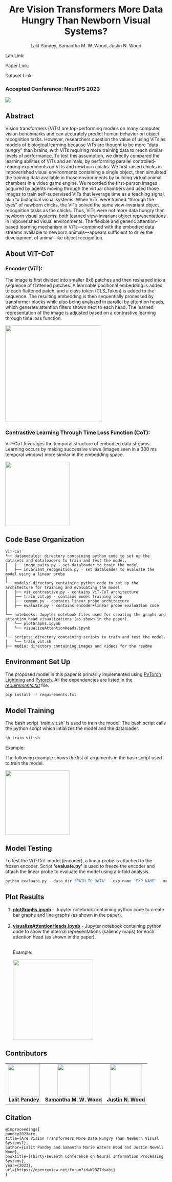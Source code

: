 <h1 align="center">Are Vision Transformers More Data Hungry Than Newborn Visual Systems?</h1>
<p align="center"> Lalit Pandey, Samantha M. W. Wood, Justin N. Wood </p>


<p>Lab Link: </p> 
<p>Paper Link: </p>
<p>Dataset Link: </p>

### Accepted Conference: NeurIPS 2023


<img src='./media/main.png'>


## Abstract
Vision transformers (ViTs) are top-performing models on many computer vision benchmarks and can accurately predict human behavior on object recognition tasks. However, researchers question the value of using ViTs as models of biological learning because ViTs are thought to be more “data hungry” than brains, with ViTs requiring more training data to reach similar levels of performance. To test this assumption, we directly compared the learning abilities of ViTs and animals, by performing parallel controlled-rearing experiments on ViTs and newborn chicks. We first raised chicks in impoverished visual environments containing a single object, then simulated the training data available in those environments by building virtual animal chambers in a video game engine. We recorded the first-person images acquired by agents moving through the virtual chambers and used those images to train self-supervised ViTs that leverage time as a teaching signal, akin to biological visual systems. When ViTs were trained “through the eyes” of newborn chicks, the ViTs solved the same view-invariant object recognition tasks as the chicks. Thus, ViTs were not more data hungry than newborn visual systems: both learned view-invariant object representations in impoverished visual environments. The flexible and generic attention-based learning mechanism in ViTs—combined with the embodied data streams available to newborn animals—appears sufficient to drive the development of animal-like object recognition.

## About ViT-CoT

<h3>Encoder (ViT):</h3><p>The image is first divided into smaller 8x8 patches and then reshaped into a sequence of flattened patches. A learnable positional embedding is added to each flattened patch, and a class token (CLS_Token) is added to the sequence. The resulting embedding is then sequentially processed by transformer blocks while also being analyzed in parallel by attention heads, which generate attention filters shown next to each head. The learned representation of the image is adjusted based on a contrastive learning through time loss function.</p>

<img src="./media/encoder.png" style="height:300px">

<h3>Contrastive Learning Through Time Loss Function (CoT):</h3><p>
ViT-CoT leverages the temporal structure of embodied data streams. Learning occurs by making successive views (images seen in a 300 ms temporal window) more similar in the embedding space.
</p>

<img src="./media/loss_func.png" style="height:200px">

## Code Base Organization
```
ViT-CoT
└── datamodules: directory containing python code to set up the datasets and dataloaders to train and test the model.
│   ├── image_pairs.py - set dataloader to train the model
│   ├── invariant_recognition.py - set dataloader to evaluate the model using a linear probe
│
└── models: directory containing python code to set up the architecture for training and evaluating the model.
│   ├── vit_contrastive.py - contains ViT-CoT architecture
│   ├── train_vit.py - contains model training loop
│   ├── common.py - contains linear probe architecture
│   ├── evaluate.py - contains encoder+linear probe evaluation code
│
└── notebooks: Jupyter notebook files used for creating the graphs and attention head visualizations (as shown in the paper).
│   └── plotGraphs.ipynb
│   └── visualizeAttentionHeads.ipynb
│    
└── scripts: directory containing scripts to train and test the model.
│   └── train_vit.sh
├── media: directory containing images and videos for the readme
```

## Environment Set Up
The proposed model in this paper is primarily implemented using <a href='https://lightning.ai/docs/pytorch/stable/'> PyTorch Lightning</a> and <a href="https://pytorch.org/"> Pytorch</a>. All the dependencies are listed in the <i><u>requirements.txt</u></i> file.

```python
pip install -r requirements.txt
```

## Model Training

The bash script 'train_vit.sh' is used to train the model. The bash script calls the python script which intializes the model and the dataloader.

```python
sh train_vit.sh
```

<p>Example:</p>

The following example shows the list of arguments in the bash script used to train the model.

<img src="./media/bash.png" style="height:200px">


## Model Testing

<p> To test the ViT-CoT model (encoder), a linear probe is attached to the frozen encoder. Script <b>'evaluate.py'</b> is used to freeze the encoder and attach the linear probe to evaluate the model using a k-fold analysis.</p>

```python
python evaluate.py --data_dir "PATH_TO_DATA" --exp_name "EXP_NAME" --model "vit" --model_path "PATH_TO_CKPT" --max_epochs 100 --num_folds 12 --identifier "12fold" --project_name "PROJECT_NAME" --shuffle True
```

## Plot Results

<ol>
<li> <u><b>plotGraphs.ipynb</b></u> - Jupyter notebook containing python code to create bar graphs and line graphs (as shown in the paper). </li>

<br>
<li> <u><b>visualizeAttentionHeads.ipynb</b></u> - Jupyter notebook containing python code to show the internal representations (saliency maps) for each attention head (as shown in the paper). </li>

<br>
<p> Example: </p>
<img src="./media/vis.png" style="height:250px">

</ol>


## Contributors
<table>
  <tr>
    <td align="center"><a href="https://github.com/L-Pandey"><img src="https://avatars.githubusercontent.com/u/90662028?v=4?s=100" width="100px;" alt=""/><br /><b>Lalit Pandey</b></td>
    <td align="center"><a href="https://github.com/smwwood"><img src="https://avatars.githubusercontent.com/u/90662028?v=4?s=100" width="100px;" alt=""/><br /><b> Samantha M. W. Wood</b></td>
    <td align="center"><a href="https://github.com/justinnwood"><img src="https://avatars.githubusercontent.com/u/90662028?v=4?s=100" width="100px;" alt=""/><br /><b> Justin N. Wood</b></td>
  </tr>

</table>

  </tr>
</table>

## Citation 

```
@inproceedings{
pandey2023are,
title={Are Vision Transformers More Data Hungry Than Newborn Visual Systems?},
author={Lalit Pandey and Samantha Marie Waters Wood and Justin Newell Wood},
booktitle={Thirty-seventh Conference on Neural Information Processing Systems},
year={2023},
url={https://openreview.net/forum?id=W23ZTdsabj}
}
```